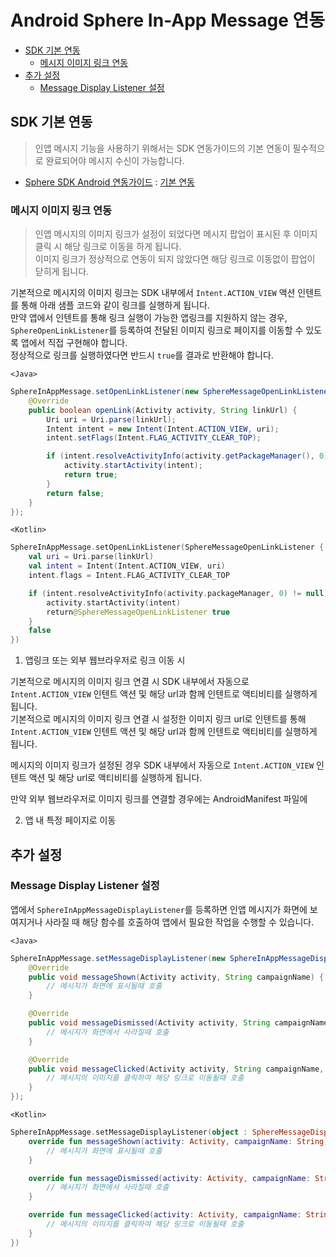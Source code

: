 # Android Sphere In-App Message 연동

* [SDK 기본 연동](#SDK-기본-연동)
  * [메시지 이미지 링크 연동](#메시지-이미지-링크-연동)
* [추가 설정](#추가-설정)
  * [Message Display Listener 설정](#Message-Display-Listener-설정)

## SDK 기본 연동

> 인앱 메시지 기능을 사용하기 위해서는 SDK 연동가이드의 기본 연동이 필수적으로 완료되어야 메시지 수신이 가능합니다.

* [Sphere SDK Android 연동가이드](https://github.com/tand-git/android-sdk) : [기본 연동](https://github.com/tand-git/android-sdk#기본-연동)

### 메시지 이미지 링크 연동

> 인앱 메시지의 이미지 링크가 설정이 되었다면 메시지 팝업이 표시된 후 이미지 클릭 시 해당 링크로 이동을 하게 됩니다.  
> 이미지 링크가 정상적으로 연동이 되지 않았다면 해당 링크로 이동없이 팝업이 닫히게 됩니다.

기본적으로 메시지의 이미지 링크는 SDK 내부에서 `Intent.ACTION_VIEW` 액션 인텐트를 통해 아래 샘플 코드와 같이 링크를 실행하게 됩니다.  
만약 앱에서 인텐트를 통해 링크 실행이 가능한 앱링크를 지원하지 않는 경우, `SphereOpenLinkListener`를 등록하여 전달된 이미지 링크로 페이지를 이동할 수 있도록 앱에서 직접 구현해야 합니다.  
정상적으로 링크를 실행하였다면 반드시 `true`를 결과로 반환해야 합니다.

`<Java>`

```java
SphereInAppMessage.setOpenLinkListener(new SphereMessageOpenLinkListener() {
    @Override
    public boolean openLink(Activity activity, String linkUrl) {
        Uri uri = Uri.parse(linkUrl);
        Intent intent = new Intent(Intent.ACTION_VIEW, uri);
        intent.setFlags(Intent.FLAG_ACTIVITY_CLEAR_TOP);

        if (intent.resolveActivityInfo(activity.getPackageManager(), 0) != null) {
            activity.startActivity(intent);
            return true;
        }
        return false;
    }
});
```

`<Kotlin>`

```kt
SphereInAppMessage.setOpenLinkListener(SphereMessageOpenLinkListener { activity, linkUrl ->
    val uri = Uri.parse(linkUrl)
    val intent = Intent(Intent.ACTION_VIEW, uri)
    intent.flags = Intent.FLAG_ACTIVITY_CLEAR_TOP

    if (intent.resolveActivityInfo(activity.packageManager, 0) != null) {
        activity.startActivity(intent)
        return@SphereMessageOpenLinkListener true
    }
    false
})
```

1. 앱링크 또는 외부 웹브라우저로 링크 이동 시

기본적으로 메시지의 이미지 링크 연결 시 SDK 내부에서 자동으로 `Intent.ACTION_VIEW` 인텐트 액션 및 해당 url과 함께 인텐트로 액티비티를 실행하게 됩니다.  
기본적으로 메시지의 이미지 링크 연결 시 설정한 이미지 링크 url로 인텐트를 통해  `Intent.ACTION_VIEW` 인텐트 액션 및 해당 url과 함께 인텐트로 액티비티를 실행하게 됩니다.  

메시지의 이미지 링크가 설정된 경우 SDK 내부에서 자동으로 `Intent.ACTION_VIEW` 인텐트 액션 및 해당 url로 액티비티를 실행하게 됩니다.  

만약 외부 웹브라우저로 이미지 링크를 연결할 경우에는 AndroidManifest 파일에 

2. 앱 내 특정 페이지로 이동




## 추가 설정

### Message Display Listener 설정

앱에서 `SphereInAppMessageDisplayListener`를 등록하면 인앱 메시지가 화면에 보여지거나 사라질 때 해당 함수를 호출하여 앱에서 필요한 작업을 수행할 수 있습니다.

`<Java>`

```java
SphereInAppMessage.setMessageDisplayListener(new SphereInAppMessageDisplayListener() {
    @Override
    public void messageShown(Activity activity, String campaignName) {
        // 메시지가 화면에 표시될때 호출
    }

    @Override
    public void messageDismissed(Activity activity, String campaignName) {
        // 메시지가 화면에서 사라질때 호출
    }

    @Override
    public void messageClicked(Activity activity, String campaignName, String linkUrl) {
        // 메시지의 이미지를 클릭하여 해당 링크로 이동될때 호출
    }
});
```

`<Kotlin>`

```kt
SphereInAppMessage.setMessageDisplayListener(object : SphereMessageDisplayListener {
    override fun messageShown(activity: Activity, campaignName: String) {
        // 메시지가 화면에 표시될때 호출
    }

    override fun messageDismissed(activity: Activity, campaignName: String) {
        // 메시지가 화면에서 사라질때 호출
    }

    override fun messageClicked(activity: Activity, campaignName: String, linkUrl: String) {
        // 메시지의 이미지를 클릭하여 해당 링크로 이동될때 호출
    }
})
```

